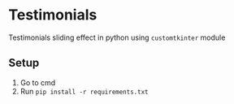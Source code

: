 # Testimonials
Testimonials sliding effect in python using `customtkinter` module



## Setup

 1. Go to cmd
 2. Run `pip install -r requirements.txt`
 
 
 

